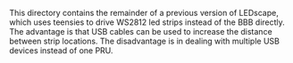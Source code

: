 This directory contains the remainder of a previous version of LEDscape, which uses teensies to drive WS2812 led strips instead of the BBB directly. The advantage is that USB cables can be used to increase the distance between strip locations. The disadvantage is in dealing with multiple USB devices instead of one PRU.
